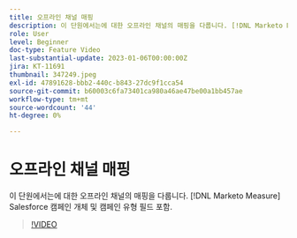 ```yaml
---
title: 오프라인 채널 매핑
description: 이 단원에서는에 대한 오프라인 채널의 매핑을 다룹니다. [!DNL Marketo Measure] Salesforce 캠페인 개체 및 캠페인 유형 필드 포함.
role: User
level: Beginner
doc-type: Feature Video
last-substantial-update: 2023-01-06T00:00:00Z
jira: KT-11691
thumbnail: 347249.jpeg
exl-id: 47891628-bbb2-440c-b843-27dc9f1cca54
source-git-commit: b60003c6fa73401ca980a46ae47be00a1bb457ae
workflow-type: tm+mt
source-wordcount: '44'
ht-degree: 0%

---
```


# 오프라인 채널 매핑

이 단원에서는에 대한 오프라인 채널의 매핑을 다룹니다. [!DNL Marketo Measure] Salesforce 캠페인 개체 및 캠페인 유형 필드 포함.

>[!VIDEO](https://video.tv.adobe.com/v/347249/?quality=12&learn=on)
